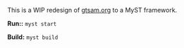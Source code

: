 This is a WIP redesign of [gtsam.org](https://gtsam.org/) to a MyST framework.

**Run::**
`myst start`

**Build:**
`myst build`